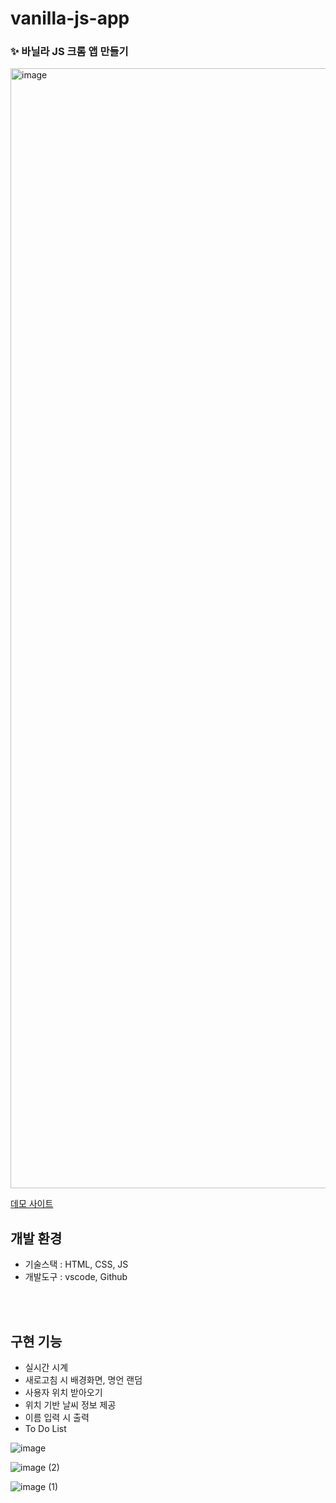 # vanilla-js-app
### ✨ 바닐라 JS 크롬 앱 만들기
<img width="1792" alt="image" src="https://user-images.githubusercontent.com/104279155/180486439-35b4c4c2-df37-4722-8997-fe8e3504f2b2.png">

[데모 사이트 ](https://yeonkr.github.io/vanilla-js-app/)

## 개발 환경
- 기술스택 : HTML, CSS, JS
- 개발도구 : vscode, Github

<br></br>

## 구현 기능 
- 실시간 시계
- 새로고침 시 배경화면, 명언 랜덤
- 사용자 위치 받아오기
- 위치 기반 날씨 정보 제공
- 이름 입력 시 출력
- To Do List 

![image](https://user-images.githubusercontent.com/104279155/180487203-aaf66209-209a-4e20-a852-e68b78ee94c3.gif)

![image (2)](https://user-images.githubusercontent.com/104279155/180487306-abe1d168-539a-4d3f-b666-43326278fda3.gif)

![image (1)](https://user-images.githubusercontent.com/104279155/180487216-4c6145e0-0996-4d41-8609-8a0e123bce08.gif)




